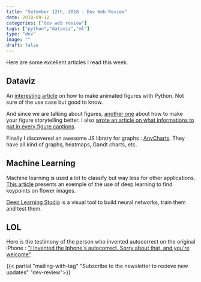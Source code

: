 ```yaml
---
title: "Setember 12th, 2018 : Dev Web Review"
date: 2018-09-12
categories: ["dev web review"]
tags: ["python","dataviz","ml"]
type: "dev"
image: ""
draft: false
---
```


Here are some excellent articles I read this week.

## Dataviz

An [interesting article](https://towardsdatascience.com/how-to-create-animated-graphs-in-python-bb619cc2dec1) on how to make animated figures with Python. Not sure of the use case but good to know.

And since we are talking about figures, [another one](https://towardsdatascience.com/storytelling-for-data-scientists-317c2723aa31) about how to make your figure storytelling better. I also [wrote an article on what informations to put in every figure captions](https://theworldasastage.com/the-5-informations-every-figure-caption-should-have/).

Finally I discovered an awesome JS library for graphs : [AnyCharts](https://www.anychart.com/). They have all kind of graphs, heatmaps, Gandt charts, etc.

## Machine Learning

Machine learning is used a lot to classify but way less for other applications. [This article](https://hackernoon.com/key-point-detection-in-flower-images-using-deep-learning-66a06aadc765) presents an exemple of the use of deep learning to find keypoints on flower images.

[Deep Learning Studio](https://towardsdatascience.com/deep-learning-studio-got-an-update-i-especially-liked-feature-1-cf53555e794d?source=rss----7f60cf5620c9---4) is a visual tool to build neural networks, train them and test them.

## LOL

Here is the testimony of the person who invented autocorrect on the original iPhone : ["I Invented the Iphone's autocorrect. Sorry about that, and you're welcome"](https://www.wired.com/story/opinion-i-invented-autocorrect/)


{{< partial "mailing-with-tag" "Subscribe to the newsletter to recieve new updates" "dev-review">}}



